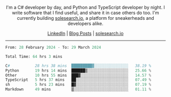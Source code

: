 <p align="center">I'm a C# developer by day, and Python and TypeScript developer by night. I write software that I find useful, and share it in case others do too. I'm currently building <a href="https://solesearch.io">solesearch.io</a>, a platform for sneakerheads and developers alike.</p>
<p align="center">
  <a href="https://www.linkedin.com/in/peter-rauscher">LinkedIn</a>
  |
  <a href="https://dev.to/peterrauscher">Blog Posts</a>
  |
  <a href="https://solesearch.io">solesearch.io</a>
</p>
<hr/>
<!--START_SECTION:waka-->

```python
From: 28 February 2024 - To: 29 March 2024

Total Time: 64 hrs 3 mins

C#           28 hrs 38 mins  █████████▓░░░░░░░░░░░░░░░   38.19 %
Python       19 hrs 14 mins  ██████▒░░░░░░░░░░░░░░░░░░   25.66 %
Other        10 hrs 55 mins  ███▓░░░░░░░░░░░░░░░░░░░░░   14.57 %
TypeScript   5 hrs 37 mins   ██░░░░░░░░░░░░░░░░░░░░░░░   07.49 %
sh           5 hrs 23 mins   █▓░░░░░░░░░░░░░░░░░░░░░░░   07.19 %
Markdown     49 mins         ▒░░░░░░░░░░░░░░░░░░░░░░░░   01.11 %
```

<!--END_SECTION:waka-->
